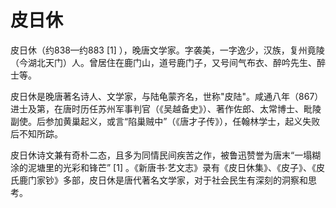 皮日休
==
皮日休（约838—约883 [1]  ），晚唐文学家。字袭美，一字逸少，汉族，复州竟陵（今湖北天门）人。曾居住在鹿门山，道号鹿门子，又号间气布衣、醉吟先生、醉士等。

皮日休是晚唐著名诗人、文学家，与陆龟蒙齐名，世称"皮陆"。咸通八年（867）进士及第，在唐时历任苏州军事判官（《吴越备史》）、著作佐郎、太常博士、毗陵副使。后参加黄巢起义，或言“陷巢贼中”（《唐才子传》），任翰林学士，起义失败后不知所踪。

皮日休诗文兼有奇朴二态，且多为同情民间疾苦之作，被鲁迅赞誉为唐末“一塌糊涂的泥塘里的光彩和锋芒” [1]  。《新唐书·艺文志》录有《皮日休集》、《皮子》、《皮氏鹿门家钞》多部，皮日休是唐代著名文学家，对于社会民生有深刻的洞察和思考。